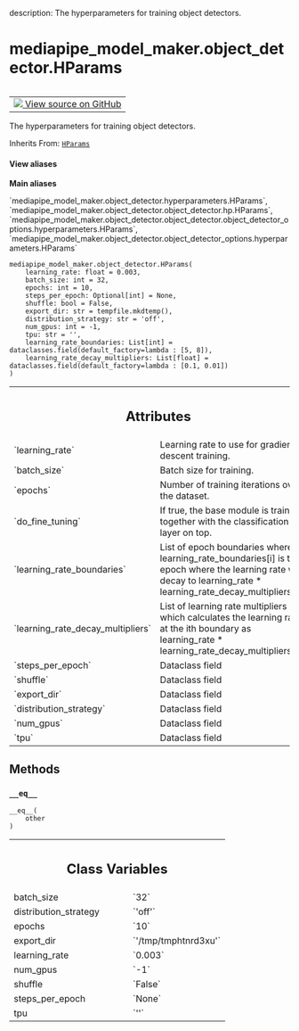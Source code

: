 description: The hyperparameters for training object detectors.

<div itemscope itemtype="http://developers.google.com/ReferenceObject">
<meta itemprop="name" content="mediapipe_model_maker.object_detector.HParams" />
<meta itemprop="path" content="Stable" />
<meta itemprop="property" content="__eq__"/>
<meta itemprop="property" content="__init__"/>
<meta itemprop="property" content="batch_size"/>
<meta itemprop="property" content="distribution_strategy"/>
<meta itemprop="property" content="epochs"/>
<meta itemprop="property" content="export_dir"/>
<meta itemprop="property" content="learning_rate"/>
<meta itemprop="property" content="num_gpus"/>
<meta itemprop="property" content="shuffle"/>
<meta itemprop="property" content="steps_per_epoch"/>
<meta itemprop="property" content="tpu"/>
</div>

# mediapipe_model_maker.object_detector.HParams

<!-- Insert buttons and diff -->

<table class="tfo-notebook-buttons tfo-api nocontent" align="left">
<td>
  <a target="_blank" href="https://github.com/google/mediapipe/tree/master/mediapipe/model_maker/python/vision/object_detector/hyperparameters.py#L22-L75">
    <img src="https://www.tensorflow.org/images/GitHub-Mark-32px.png" />
    View source on GitHub
  </a>
</td>
</table>



The hyperparameters for training object detectors.

Inherits From: [`HParams`](../../mediapipe_model_maker/text_classifier/HParams.md)

<section class="expandable">
  <h4 class="showalways">View aliases</h4>
  <p>
<b>Main aliases</b>
<p>`mediapipe_model_maker.object_detector.hyperparameters.HParams`, `mediapipe_model_maker.object_detector.object_detector.hp.HParams`, `mediapipe_model_maker.object_detector.object_detector.object_detector_options.hyperparameters.HParams`, `mediapipe_model_maker.object_detector.object_detector_options.hyperparameters.HParams`</p>
</p>
</section>

<pre class="devsite-click-to-copy prettyprint lang-py tfo-signature-link">
<code>mediapipe_model_maker.object_detector.HParams(
    learning_rate: float = 0.003,
    batch_size: int = 32,
    epochs: int = 10,
    steps_per_epoch: Optional[int] = None,
    shuffle: bool = False,
    export_dir: str = tempfile.mkdtemp(),
    distribution_strategy: str = &#x27;off&#x27;,
    num_gpus: int = -1,
    tpu: str = &#x27;&#x27;,
    learning_rate_boundaries: List[int] = dataclasses.field(default_factory=lambda : [5, 8]),
    learning_rate_decay_multipliers: List[float] = dataclasses.field(default_factory=lambda : [0.1, 0.01])
)
</code></pre>



<!-- Placeholder for "Used in" -->




<!-- Tabular view -->
 <table class="responsive fixed orange">
<colgroup><col width="214px"><col></colgroup>
<tr><th colspan="2"><h2 class="add-link">Attributes</h2></th></tr>

<tr>
<td>
`learning_rate`<a id="learning_rate"></a>
</td>
<td>
Learning rate to use for gradient descent training.
</td>
</tr><tr>
<td>
`batch_size`<a id="batch_size"></a>
</td>
<td>
Batch size for training.
</td>
</tr><tr>
<td>
`epochs`<a id="epochs"></a>
</td>
<td>
Number of training iterations over the dataset.
</td>
</tr><tr>
<td>
`do_fine_tuning`<a id="do_fine_tuning"></a>
</td>
<td>
If true, the base module is trained together with the
classification layer on top.
</td>
</tr><tr>
<td>
`learning_rate_boundaries`<a id="learning_rate_boundaries"></a>
</td>
<td>
List of epoch boundaries where
learning_rate_boundaries[i] is the epoch where the learning rate will
decay to learning_rate * learning_rate_decay_multipliers[i].
</td>
</tr><tr>
<td>
`learning_rate_decay_multipliers`<a id="learning_rate_decay_multipliers"></a>
</td>
<td>
List of learning rate multipliers which
calculates the learning rate at the ith boundary as learning_rate *
learning_rate_decay_multipliers[i].
</td>
</tr><tr>
<td>
`steps_per_epoch`<a id="steps_per_epoch"></a>
</td>
<td>
Dataclass field
</td>
</tr><tr>
<td>
`shuffle`<a id="shuffle"></a>
</td>
<td>
Dataclass field
</td>
</tr><tr>
<td>
`export_dir`<a id="export_dir"></a>
</td>
<td>
Dataclass field
</td>
</tr><tr>
<td>
`distribution_strategy`<a id="distribution_strategy"></a>
</td>
<td>
Dataclass field
</td>
</tr><tr>
<td>
`num_gpus`<a id="num_gpus"></a>
</td>
<td>
Dataclass field
</td>
</tr><tr>
<td>
`tpu`<a id="tpu"></a>
</td>
<td>
Dataclass field
</td>
</tr>
</table>



## Methods

<h3 id="__eq__"><code>__eq__</code></h3>

<pre class="devsite-click-to-copy prettyprint lang-py tfo-signature-link">
<code>__eq__(
    other
)
</code></pre>








<!-- Tabular view -->
 <table class="responsive fixed orange">
<colgroup><col width="214px"><col></colgroup>
<tr><th colspan="2"><h2 class="add-link">Class Variables</h2></th></tr>

<tr>
<td>
batch_size<a id="batch_size"></a>
</td>
<td>
`32`
</td>
</tr><tr>
<td>
distribution_strategy<a id="distribution_strategy"></a>
</td>
<td>
`'off'`
</td>
</tr><tr>
<td>
epochs<a id="epochs"></a>
</td>
<td>
`10`
</td>
</tr><tr>
<td>
export_dir<a id="export_dir"></a>
</td>
<td>
`'/tmp/tmphtnrd3xu'`
</td>
</tr><tr>
<td>
learning_rate<a id="learning_rate"></a>
</td>
<td>
`0.003`
</td>
</tr><tr>
<td>
num_gpus<a id="num_gpus"></a>
</td>
<td>
`-1`
</td>
</tr><tr>
<td>
shuffle<a id="shuffle"></a>
</td>
<td>
`False`
</td>
</tr><tr>
<td>
steps_per_epoch<a id="steps_per_epoch"></a>
</td>
<td>
`None`
</td>
</tr><tr>
<td>
tpu<a id="tpu"></a>
</td>
<td>
`''`
</td>
</tr>
</table>

